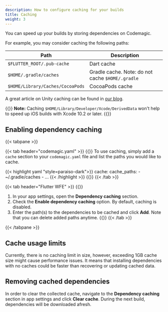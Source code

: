 ```yaml
---
description: How to configure caching for your builds
title: Caching
weight: 3
---
```


You can speed up your builds by storing dependencies on Codemagic. 

For example, you may consider caching the following paths:

| **Path**                                    | **Description**                                  |
| ------------------------------------------- | ------------------------------------------------ |
| `$FLUTTER_ROOT/.pub-cache`                  | Dart cache                                       |
| `$HOME/.gradle/caches`                      | Gradle cache. Note: do not cache `$HOME/.gradle` |
| `$HOME/Library/Caches/CocoaPods`            | CocoaPods cache                                  |

A great article on Unity caching can be found in [our blog](https://blog.codemagic.io/unity-caching/).


{{<notebox>}}
**Note:** Caching `$HOME/Library/Developer/Xcode/DerivedData` won't help to speed up iOS builds with Xcode 10.2 or later.
{{</notebox>}}

## Enabling dependency caching

{{< tabpane >}}

{{< tab header="codemagic.yaml" >}}
{{<markdown>}}
To use caching, simply add a `cache` section to your `codemagic.yaml` file and list the paths you would like to cache.

{{< highlight yaml "style=paraiso-dark">}}
  cache:
    cache_paths:
      - ~/.gradle/caches
      - ...
{{< /highlight >}}
{{</markdown>}}
{{< /tab >}}

{{< tab header="Flutter WFE" >}}
{{<markdown>}}
1. In your app settings, open the **Dependency caching** section.
2. Check the **Enable dependency caching** option. By default, caching is disabled.
3. Enter the path(s) to the dependencies to be cached and click **Add**. Note that you can delete added paths anytime.
{{</markdown>}}
{{< /tab >}}

{{< /tabpane >}}


## Cache usage limits

Currently, there is no caching limit in size, however, exceeding 1GB cache size might cause performance issues. It means that installing dependencies with no caches could be faster than recovering or updating cached data.

## Removing cached dependencies

In order to clear the collected cache, navigate to the **Dependency caching** section in app settings and click **Clear cache**. During the next build, dependencies will be downloaded afresh.
